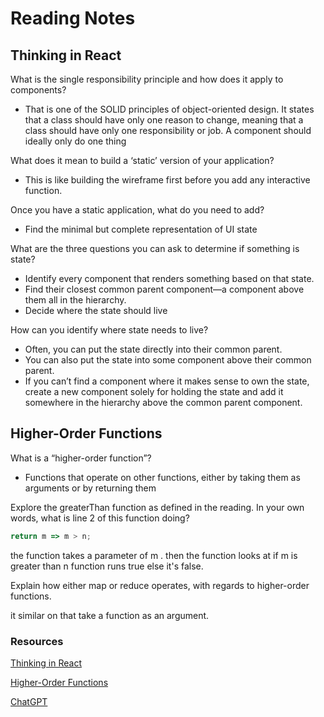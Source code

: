 # Reading Notes

## Thinking in React

What is the single responsibility principle and how does it apply to components?

* That is one of the SOLID principles of object-oriented design. It states that a class should have only one reason to change, meaning that a class should have only one responsibility or job. A component should ideally only do one thing

What does it mean to build a ‘static’ version of your application?

* This is like building the wireframe first before you add any interactive function.

Once you have a static application, what do you need to add?

* Find the minimal but complete representation of UI state

What are the three questions you can ask to determine if something is state?

* Identify every component that renders something based on that state.
* Find their closest common parent component—a component above them all in the hierarchy.
* Decide where the state should live

How can you identify where state needs to live?

* Often, you can put the state directly into their common parent.
* You can also put the state into some component above their common parent.
* If you can’t find a component where it makes sense to own the state, create a new component solely for holding the state and add it somewhere in the hierarchy above the common parent component.

## Higher-Order Functions

What is a “higher-order function”?

* Functions that operate on other functions, either by taking them as arguments or by returning them

Explore the greaterThan function as defined in the reading. In your own words, what is line 2 of this function doing?

```javascript
return m => m > n;
```

the function takes a parameter of m . then the function looks at if m is greater than n function runs true else it's false.

Explain how either map or reduce operates, with regards to higher-order functions.

it similar on that take a function as an argument.

### Resources

[Thinking in React](https://react.dev/learn/thinking-in-react)

[Higher-Order Functions](https://eloquentjavascript.net/05_higher_order.html#h_xxCc98lOBK)

[ChatGPT](https://chat.openai.com/)
